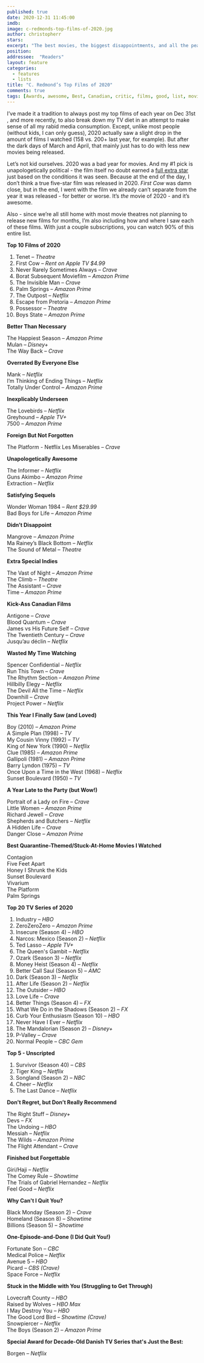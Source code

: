 ```yaml
---
published: true
date: 2020-12-31 11:45:00
imdb: 
image: c-redmonds-top-films-of-2020.jpg
author: christopherr 
stars: 
excerpt: "The best movies, the biggest disappointments, and all the peak television C. Redmond could consume are laid out in his annual year-end round-up."
position: 
addressee:  "Readers"
layout: feature
categories: 
  - features
  - lists
title: "C. Redmond’s Top Films of 2020"
comments: true
tags: [Awards, awesome, Best, Canadian, critic, films, good, list, movies, Top films 2020, worst, year end, 2020]
---
```

I’ve made it a tradition to always post my top films of each year on Dec 31st , and more recently, to also break down my TV diet in an attempt to make sense of all my rabid media consumption. Except, unlike most people (without kids, I can only guess), 2020 actually saw a slight drop in the amount of films I watched (158 vs. 200+ last year, for example). But after the dark days of March and April, that mainly just has to do with less new movies being released. 

Let’s not kid ourselves. 2020 was a bad year for movies. And my #1 pick is unapologetically political - the film itself no doubt earned a [full extra star](http://www.dearcastandcrew.com/content/2020/9/2/tenet.html) just based on the conditions it was seen. Because at the end of the day, I don’t think a true five-star film was released in 2020. _First Cow_ was damn close, but in the end, I went with the film we already can’t separate from the year it was released - for better or worse. It’s _the_ movie of 2020 - and it’s awesome.

Also - since we’re all still home with most movie theatres not planning to release new films for months, I’m also including how and where I saw each of these films. With just a couple subscriptions, you can watch 90% of this entire list.

**Top 10 Films of 2020**

1. Tenet – _Theatre_
1. First Cow – _Rent on Apple TV $4.99_
1. Never Rarely Sometimes Always – _Crave_ 
1. Borat Subsequent Moviefilm – _Amazon Prime_ 
1. The Invisible Man – _Crave_ 
1. Palm Springs – _Amazon Prime_ 
1. The Outpost – _Netflix_ 
1. Escape from Pretoria – _Amazon Prime_ 
1. Possessor – _Theatre_ 
1. Boys State – _Amazon Prime_ 

**Better Than Necessary** 

The Happiest Season – _Amazon Prime_  
Mulan – _Disney+_  
The Way Back – _Crave_  

**Overrated By Everyone Else** 

Mank – _Netflix_  
I’m Thinking of Ending Things – _Netflix_  
Totally Under Control – _Amazon Prime_  

**Inexplicably Underseen** 

The Lovebirds – _Netflix_  
Greyhound – _Apple TV+_  
7500 – _Amazon Prime_  

**Foreign But Not Forgotten** 

The Platform - Netflix 
Les Miserables – _Crave_  

**Unapologetically Awesome** 

The Informer – _Netflix_  
Guns Akimbo – _Amazon Prime_  
Extraction – _Netflix_  

**Satisfying Sequels** 

Wonder Woman 1984 – _Rent $29.99_  
Bad Boys for Life – _Amazon Prime_  

**Didn’t Disappoint**

Mangrove – _Amazon Prime_  
Ma Rainey’s Black Bottom – _Netflix_  
The Sound of Metal – _Theatre_  

**Extra Special Indies** 

The Vast of Night – _Amazon Prime_  
The Climb – _Theatre_  
The Assistant – _Crave_  
Time – _Amazon Prime_  

**Kick-Ass Canadian Films**

Antigone – _Crave_  
Blood Quantum – _Crave_  
James vs His Future Self – _Crave_  
The Twentieth Century – _Crave_  
Jusqu’au déclin – _Netflix_  

**Wasted My Time Watching**

Spencer Confidential – _Netflix_  
Run This Town – _Crave_  
The Rhythm Section – _Amazon Prime_  
Hillbilly Elegy – _Netflix_  
The Devil All the Time – _Netflix_  
Downhill – _Crave_  
Project Power – _Netflix_  

**This Year I Finally Saw (and Loved)** 

Boy (2010) – _Amazon Prime_  
A Simple Plan (1998) – _TV_  
My Cousin Vinny (1992) – _TV_  
King of New York (1990) – _Netflix_  
Clue (1985) – _Amazon Prime_  
Gallipoli (1981) – _Amazon Prime_  
Barry Lyndon (1975) – _TV_  
Once Upon a Time in the West (1968) – _Netflix_  
Sunset Boulevard (1950) – _TV_  

**A Year Late to the Party (but Wow!)** 

Portrait of a Lady on Fire – _Crave_  
Little Women – _Amazon Prime_  
Richard Jewell – _Crave_  
Shepherds and Butchers – _Netflix_  
A Hidden Life – _Crave_  
Danger Close – _Amazon Prime_

**Best Quarantine-Themed/Stuck-At-Home Movies I Watched** 

Contagion  
Five Feet Apart  
Honey I Shrunk the Kids  
Sunset Boulevard  
Vivarium  
The Platform  
Palm Springs  

**Top 20 TV Series of 2020**

1. Industry – _HBO_ 
1. ZeroZeroZero – _Amazon Prime_ 
1. Insecure (Season 4) – _HBO_ 
1. Narcos: Mexico (Season 2) – _Netflix_ 
1. Ted Lasso – _Apple TV+_ 
1. The Queen's Gambit – _Netflix_ 
1. Ozark (Season 3) – _Netflix_ 
1. Money Heist (Season 4) – _Netflix_ 
1. Better Call Saul (Season 5) – _AMC_ 
1. Dark (Season 3) – _Netflix_ 
1. After Life (Season 2) – _Netflix_ 
1. The Outsider – _HBO_ 
1. Love Life – _Crave_ 
1. Better Things (Season 4) – _FX_ 
1. What We Do in the Shadows (Season 2) – _FX_ 
1. Curb Your Enthusiasm (Season 10) – _HBO_ 
1. Never Have I Ever – _Netflix_ 
1. The Mandalorian (Season 2) – _Disney+_ 
1. P-Valley – _Crave_ 
1. Normal People – _CBC Gem_

**Top 5 - Unscripted** 

1. Survivor (Season 40) – _CBS_ 
1. Tiger King – _Netflix_ 
1. Songland (Season 2) – _NBC_ 
1. Cheer – _Netflix_ 
1. The Last Dance – _Netflix_ 

**Don't Regret, but Don’t Really Recommend** 

The Right Stuff – _Disney+_  
Devs – _FX_  
The Undoing – _HBO_  
Messiah – _Netflix_  
The Wilds – _Amazon Prime_  
The Flight Attendant – _Crave_  

**Finished but Forgettable** 

Giri/Haji – _Netflix_  
The Comey Rule – _Showtime_  
The Trials of Gabriel Hernandez – _Netflix_  
Feel Good – _Netflix_  

**Why Can't I Quit You?** 

Black Monday (Season 2) – _Crave_  
Homeland (Season 8) – _Showtime_  
Billions (Season 5)  – _Showtime_  

**One-Episode-and-Done (I Did Quit You!)** 

Fortunate Son – _CBC_  
Medical Police – _Netflix_  
Avenue 5 – _HBO_  
Picard – _CBS (Crave)_  
Space Force – _Netflix_  

**Stuck in the Middle with You** **(Struggling to Get Through)** 

Lovecraft County – _HBO_  
Raised by Wolves – _HBO Max_  
I May Destroy You – _HBO_  
The Good Lord Bird – _Showtime (Crave)_  
Snowpiercer – _Netflix_  
The Boys (Season 2) – _Amazon Prime_  

**Special Award for Decade-Old Danish TV Series that's Just the Best:** 

Borgen – _Netflix_